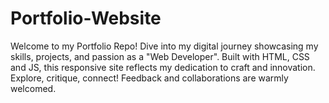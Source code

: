 # Portfolio-Website
Welcome to my Portfolio Repo! Dive into my digital journey showcasing my skills, projects, and passion as a "Web Developer". Built with HTML, CSS and JS, this responsive site reflects my dedication to craft and innovation. Explore, critique, connect! Feedback and collaborations are warmly welcomed.
